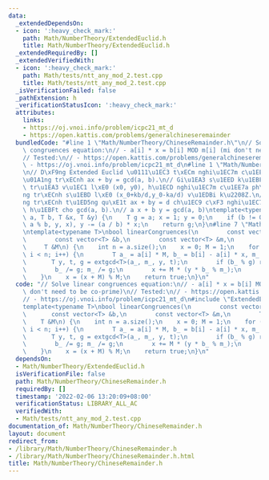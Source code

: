 ```yaml
---
data:
  _extendedDependsOn:
  - icon: ':heavy_check_mark:'
    path: Math/NumberTheory/ExtendedEuclid.h
    title: Math/NumberTheory/ExtendedEuclid.h
  _extendedRequiredBy: []
  _extendedVerifiedWith:
  - icon: ':heavy_check_mark:'
    path: Math/tests/ntt_any_mod_2.test.cpp
    title: Math/tests/ntt_any_mod_2.test.cpp
  _isVerificationFailed: false
  _pathExtension: h
  _verificationStatusIcon: ':heavy_check_mark:'
  attributes:
    links:
    - https://oj.vnoi.info/problem/icpc21_mt_d
    - https://open.kattis.com/problems/generalchineseremainder
  bundledCode: "#line 1 \"Math/NumberTheory/ChineseRemainder.h\"\n// Solve linear\
    \ congruences equation:\n// - a[i] * x = b[i] MOD m[i] (mi don't need to be co-prime)\n\
    // Tested:\n// - https://open.kattis.com/problems/generalchineseremainder\n//\
    \ - https://oj.vnoi.info/problem/icpc21_mt_d\n#line 1 \"Math/NumberTheory/ExtendedEuclid.h\"\
    \n// D\xF9ng Extended Euclid \u0111\u1EC3 t\xECm nghi\u1EC7m c\u1EE7a ph\u01B0\
    \u01A1ng tr\xECnh ax + by = gcd(a, b).\n// Gi\u1EA3 s\u1EED k\u1EBFt qu\u1EA3\
    \ tr\u1EA3 v\u1EC1 l\xE0 (x0, y0), h\u1ECD nghi\u1EC7m c\u1EE7a ph\u01B0\u01A1\
    ng tr\xECnh s\u1EBD l\xE0 (x_0+kb/d,y_0-ka/d) v\u1EDBi k\u2208Z.\n// Ph\u01B0\u01A1\
    ng tr\xECnh t\u1ED5ng qu\xE1t ax + by = d ch\u1EC9 c\xF3 nghi\u1EC7m khi d chia\
    \ h\u1EBFt cho gcd(a, b).\n// a x + b y = gcd(a, b)\ntemplate<typename T>\nT extgcd(T\
    \ a, T b, T &x, T &y) {\n    T g = a; x = 1; y = 0;\n    if (b != 0) g = extgcd(b,\
    \ a % b, y, x), y -= (a / b) * x;\n    return g;\n}\n#line 7 \"Math/NumberTheory/ChineseRemainder.h\"\
    \ntemplate<typename T>\nbool linearCongruences(\n        const vector<T> &a,\n\
    \        const vector<T> &b,\n        const vector<T> &m,\n        T &x,\n   \
    \     T &M\n) {\n    int n = a.size();\n    x = 0; M = 1;\n    for (int i = 0;\
    \ i < n; i++) {\n        T a_ = a[i] * M, b_ = b[i] - a[i] * x, m_ = m[i];\n \
    \       T y, t, g = extgcd<T>(a_, m_, y, t);\n        if (b_ % g) return false;\n\
    \        b_ /= g; m_ /= g;\n        x += M * (y * b_ % m_);\n        M *= m_;\n\
    \    }\n    x = (x + M) % M;\n    return true;\n}\n"
  code: "// Solve linear congruences equation:\n// - a[i] * x = b[i] MOD m[i] (mi\
    \ don't need to be co-prime)\n// Tested:\n// - https://open.kattis.com/problems/generalchineseremainder\n\
    // - https://oj.vnoi.info/problem/icpc21_mt_d\n#include \"ExtendedEuclid.h\"\n\
    template<typename T>\nbool linearCongruences(\n        const vector<T> &a,\n \
    \       const vector<T> &b,\n        const vector<T> &m,\n        T &x,\n    \
    \    T &M\n) {\n    int n = a.size();\n    x = 0; M = 1;\n    for (int i = 0;\
    \ i < n; i++) {\n        T a_ = a[i] * M, b_ = b[i] - a[i] * x, m_ = m[i];\n \
    \       T y, t, g = extgcd<T>(a_, m_, y, t);\n        if (b_ % g) return false;\n\
    \        b_ /= g; m_ /= g;\n        x += M * (y * b_ % m_);\n        M *= m_;\n\
    \    }\n    x = (x + M) % M;\n    return true;\n}\n"
  dependsOn:
  - Math/NumberTheory/ExtendedEuclid.h
  isVerificationFile: false
  path: Math/NumberTheory/ChineseRemainder.h
  requiredBy: []
  timestamp: '2022-02-06 13:20:09+08:00'
  verificationStatus: LIBRARY_ALL_AC
  verifiedWith:
  - Math/tests/ntt_any_mod_2.test.cpp
documentation_of: Math/NumberTheory/ChineseRemainder.h
layout: document
redirect_from:
- /library/Math/NumberTheory/ChineseRemainder.h
- /library/Math/NumberTheory/ChineseRemainder.h.html
title: Math/NumberTheory/ChineseRemainder.h
---
```

